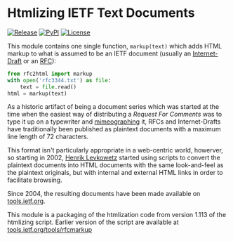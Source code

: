 # Htmlizing IETF Text Documents

[![Release](https://img.shields.io/github/release/ietf-tools/rfc2html.svg?style=flat&maxAge=600)](https://github.com/ietf-tools/rfc2html/releases)
[![PyPI](https://img.shields.io/pypi/v/rfc2html)](https://pypi.org/project/rfc2html/)
[![License](https://img.shields.io/github/license/ietf-tools/rfc2html)](https://github.com/ietf-tools/rfc2html/blob/main/LICENSE)

This module contains one single function, `markup(text)` which adds HTML markup
to what is assumed to be an IETF document (usually an [Internet-Draft] or an [RFC]):

```python
from rfc2html import markup
with open('rfc3344.txt') as file:
    text = file.read()
html = markup(text)
```

As a historic artifact of being a document series which was started at the time when the easiest
way of distributing a *Request For Comments* was to type it up on a typewriter and [mimeographing]
it, RFCs and Internet-Drafts have traditionally been published as plaintext documents with a
maximum line length of 72 characters.

This format isn't particularly appropriate in a web-centric world, howerver, so starting in
2002, [Henrik Levkowetz] started using scripts to convert the plaintext documents into HTML
documents with the same look-and-feel as the plaintext originals, but with internal and external
HTML links in order to facilitate browsing.

Since 2004, the resulting documents have been made available on [tools.ietf.org].

This module is a packaging of the htmlization code from version 1.113 of the htmlizing script.
Earlier version of the script are available at [tools.ietf.org/tools/rfcmarkup]

[Internet-Draft]: https://en.wikipedia.org/wiki/Internet_Draft
[RFC]: https://en.wikipedia.org/wiki/Request_for_Comments
[mimeographing]: https://en.wikipedia.org/wiki/Mimeograph
[tools.ietf.org]: https://tools.ietf.org/html/
[tools.ietf.org/tools/rfcmarkup]: https://tools.ietf.org/tools/rfcmarkup
[Henrik Levkowetz]: mailto:henrik@levkowetz.com

